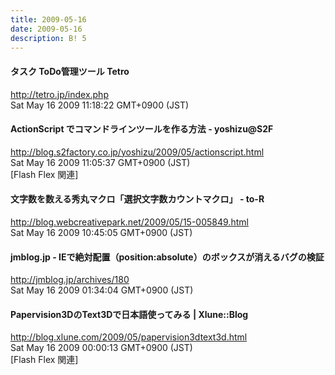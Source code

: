 ```yaml
---
title: 2009-05-16
date: 2009-05-16
description: B! 5
---
```


#### タスク ToDo管理ツール Tetro
http://tetro.jp/index.php<br>
Sat May 16 2009 11:18:22 GMT+0900 (JST)<br>


#### ActionScript でコマンドラインツールを作る方法 - yoshizu@S2F
http://blog.s2factory.co.jp/yoshizu/2009/05/actionscript.html<br>
Sat May 16 2009 11:05:37 GMT+0900 (JST)<br>
[Flash Flex 関連]


#### 文字数を数える秀丸マクロ「選択文字数カウントマクロ」 - to-R
http://blog.webcreativepark.net/2009/05/15-005849.html<br>
Sat May 16 2009 10:45:05 GMT+0900 (JST)<br>


#### jmblog.jp  -  IEで絶対配置（position:absolute）のボックスが消えるバグの検証
http://jmblog.jp/archives/180<br>
Sat May 16 2009 01:34:04 GMT+0900 (JST)<br>


#### Papervision3DのText3Dで日本語使ってみる | Xlune::Blog
http://blog.xlune.com/2009/05/papervision3dtext3d.html<br>
Sat May 16 2009 00:00:13 GMT+0900 (JST)<br>
[Flash Flex 関連]


